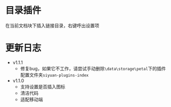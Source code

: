 # 目录插件

在当前文档块下插入链接目录，右键呼出设置项

# 更新日志

- v1.1.1
  - 修复bug，如果它不工作，请尝试手动删除`\data\storage\petal`下的插件配置文件夹`siyuan-plugins-index`
- v1.1.0
  - 支持设置是否插入图标
  - 清洁代码
  - 适配移动端